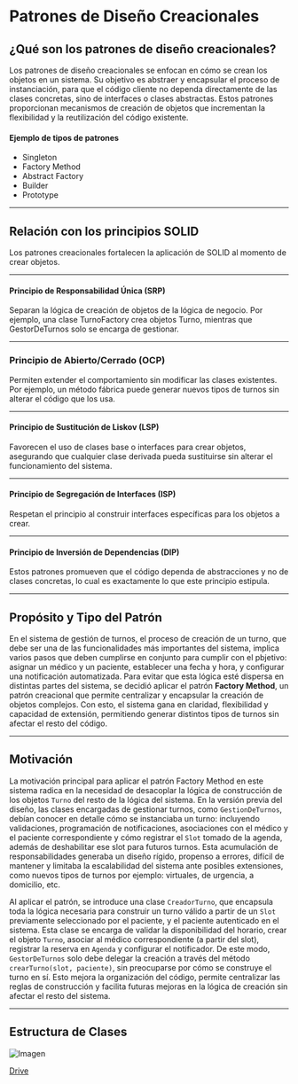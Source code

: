# Patrones de Diseño Creacionales

## ¿Qué son los patrones de diseño creacionales?

Los patrones de diseño creacionales se enfocan en cómo se crean los objetos en un sistema. Su objetivo es abstraer y encapsular el proceso de instanciación, para que el código cliente no dependa directamente de las clases concretas, sino de interfaces o clases abstractas.
Estos patrones proporcionan mecanismos de creación de objetos que incrementan la flexibilidad y la reutilización del código existente.

#### Ejemplo de tipos de patrones
- Singleton
- Factory Method
- Abstract Factory
- Builder
- Prototype

---

## Relación con los principios SOLID
Los patrones creacionales fortalecen la aplicación de SOLID al momento de crear objetos.

---

#### Principio de Responsabilidad Única (SRP)
Separan la lógica de creación de objetos de la lógica de negocio. Por ejemplo, una clase TurnoFactory crea objetos Turno, mientras que GestorDeTurnos solo se encarga de gestionar.

---

### Principio de Abierto/Cerrado (OCP)
Permiten extender el comportamiento sin modificar las clases existentes. Por ejemplo, un método fábrica puede generar nuevos tipos de turnos sin alterar el código que los usa.

---

#### Principio de Sustitución de Liskov (LSP)
Favorecen el uso de clases base o interfaces para crear objetos, asegurando que cualquier clase derivada pueda sustituirse sin alterar el funcionamiento del sistema.

---

#### Principio de Segregación de Interfaces (ISP)
Respetan el principio al construir interfaces específicas para los objetos a crear.

---

#### Principio de Inversión de Dependencias (DIP)
Estos patrones promueven que el código dependa de abstracciones y no de clases concretas, lo cual es exactamente lo que este principio estipula.

---
## Propósito y Tipo del Patrón

En el sistema de gestión de turnos, el proceso de creación de un turno, que debe ser una de las funcionalidades más importantes del sistema, implica varios pasos que deben cumplirse en conjunto para cumplir con el pbjetivo: asignar un médico y un paciente, establecer una fecha y hora, y configurar una notificación automatizada. Para evitar que esta lógica esté dispersa en distintas partes del sistema, se decidió aplicar el patrón **Factory Method**, un patrón creacional que permite centralizar y encapsular la creación de objetos complejos. Con esto, el sistema gana en claridad, flexibilidad y capacidad de extensión, permitiendo generar distintos tipos de turnos sin afectar el resto del código.

---

## Motivación

La motivación principal para aplicar el patrón Factory Method en este sistema radica en la necesidad de desacoplar la lógica de construcción de los objetos `Turno` del resto de la lógica del sistema. En la versión previa del diseño, las clases encargadas de gestionar turnos, como `GestionDeTurnos`, debían conocer en detalle cómo se instanciaba un turno: incluyendo validaciones, programación de notificaciones, asociaciones con el médico y el paciente correspondiente y cómo registrar el `Slot` tomado de la agenda, además de deshabilitar ese slot para futuros turnos. Esta acumulación de responsabilidades generaba un diseño rígido, propenso a errores, difícil de mantener y limitaba la escalabilidad del sistema ante posibles extensiones, como nuevos tipos de turnos por ejemplo: virtuales, de urgencia, a domicilio, etc.


Al aplicar el patrón, se introduce una clase `CreadorTurno`, que encapsula toda la lógica necesaria para construir un turno válido a partir de un `Slot` previamente seleccionado por el paciente, y el paciente autenticado en el sistema. Esta clase se encarga de validar la disponibilidad del horario, crear el objeto `Turno`, asociar al médico correspondiente (a partir del slot), registrar la reserva en `Agenda` y configurar el notificador. De este modo, `GestorDeTurnos` solo debe delegar la creación a través del método `crearTurno(slot, paciente)`, sin preocuparse por cómo se construye el turno en sí. Esto mejora la organización del código, permite centralizar las reglas de construcción y facilita futuras mejoras en la lógica de creación sin afectar el resto del sistema.

---

## Estructura de Clases

![Imagen](https://drive.google.com/uc?export=view&id=1fbZBMvx-B4QPKf2u4PReQkCcCRTiVHRe)

[Drive](https://drive.google.com/file/d/1fbZBMvx-B4QPKf2u4PReQkCcCRTiVHRe/view?usp=sharing)
